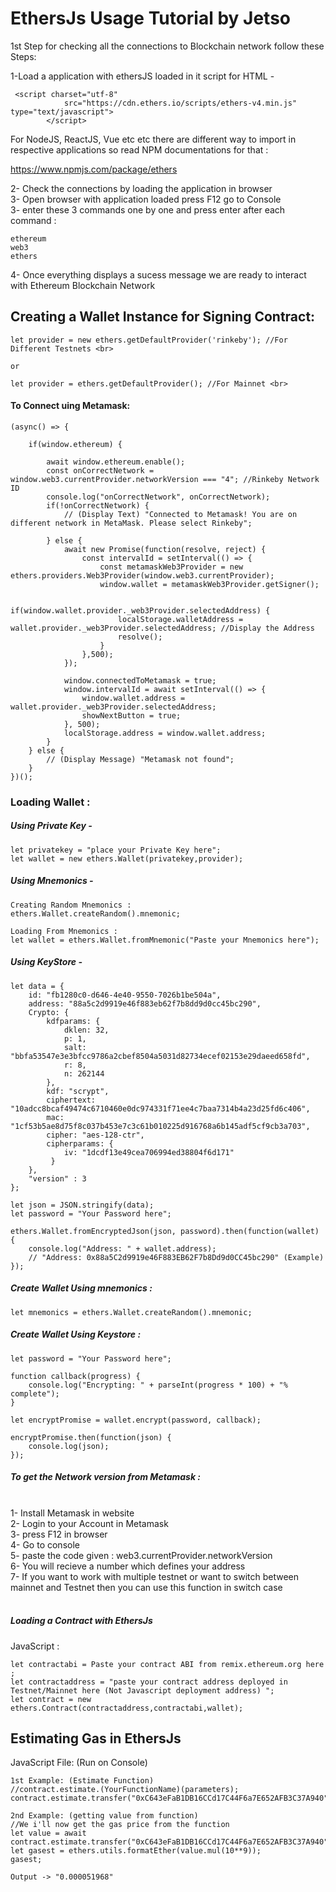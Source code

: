 # EthersJs Usage Tutorial by Jetso

1st Step for checking all the connections to Blockchain network follow these Steps:

1-Load a application with ethersJS loaded in it 
script for HTML - 
```
 <script charset="utf-8"
            src="https://cdn.ethers.io/scripts/ethers-v4.min.js" type="text/javascript">
        </script>
 ```
 For NodeJS, ReactJS, Vue etc etc there are different way to import in respective applications so read NPM documentations for that :
 
 https://www.npmjs.com/package/ethers
 
 
 2- Check the connections by loading the application in browser <br>
 3- Open browser with application loaded press F12 go to Console <br>
 3- enter these 3 commands one by one and press enter after each command : <br>
 ```
 ethereum 
 web3
 ethers
 ```
 4- Once everything displays a sucess message we are ready to interact with Ethereum Blockchain Network <br>

## Creating a Wallet Instance for Signing Contract:
```
let provider = new ethers.getDefaultProvider('rinkeby'); //For Different Testnets <br>

or

let provider = ethers.getDefaultProvider(); //For Mainnet <br>
```

#### To Connect uing Metamask:
    
    (async() => {

        if(window.ethereum) {

            await window.ethereum.enable();
            const onCorrectNetwork = window.web3.currentProvider.networkVersion === "4"; //Rinkeby Network ID
            console.log("onCorrectNetwork", onCorrectNetwork);
            if(!onCorrectNetwork) {
                // (Display Text) "Connected to Metamask! You are on different network in MetaMask. Please select Rinkeby";

            } else {
                await new Promise(function(resolve, reject) {
                    const intervalId = setInterval(() => {
                        const metamaskWeb3Provider = new ethers.providers.Web3Provider(window.web3.currentProvider);
                        window.wallet = metamaskWeb3Provider.getSigner();

                        if(window.wallet.provider._web3Provider.selectedAddress) {
                            localStorage.walletAddress = wallet.provider._web3Provider.selectedAddress; //Display the Address
                            resolve();
                        }
                    },500);           
                });
                
                window.connectedToMetamask = true;
                window.intervalId = await setInterval(() => {
                    window.wallet.address = wallet.provider._web3Provider.selectedAddress;
                    showNextButton = true;
                }, 500);
                localStorage.address = window.wallet.address;
            }
        } else {
            // (Display Message) "Metamask not found";
        }
    })();




### Loading Wallet :

##### Using Private Key - <br>
```
let privatekey = "place your Private Key here";
let wallet = new ethers.Wallet(privatekey,provider); 
```

##### Using Mnemonics - <br>
```
Creating Random Mnemonics :
ethers.Wallet.createRandom().mnemonic;

Loading From Mnemonics :
let wallet = ethers.Wallet.fromMnemonic("Paste your Mnemonics here");

```

##### Using KeyStore - <br>
```
let data = {
    id: "fb1280c0-d646-4e40-9550-7026b1be504a",
    address: "88a5c2d9919e46f883eb62f7b8dd9d0cc45bc290",
    Crypto: {
        kdfparams: {
            dklen: 32,
            p: 1,
            salt: "bbfa53547e3e3bfcc9786a2cbef8504a5031d82734ecef02153e29daeed658fd",
            r: 8,
            n: 262144
        },
        kdf: "scrypt",
        ciphertext: "10adcc8bcaf49474c6710460e0dc974331f71ee4c7baa7314b4a23d25fd6c406",
        mac: "1cf53b5ae8d75f8c037b453e7c3c61b010225d916768a6b145adf5cf9cb3a703",
        cipher: "aes-128-ctr",
        cipherparams: {
            iv: "1dcdf13e49cea706994ed38804f6d171"
         }
    },
    "version" : 3
};

let json = JSON.stringify(data);
let password = "Your Password here";

ethers.Wallet.fromEncryptedJson(json, password).then(function(wallet) {
    console.log("Address: " + wallet.address);
    // "Address: 0x88a5C2d9919e46F883EB62F7b8Dd9d0CC45bc290" (Example)
});
```


##### Create Wallet Using mnemonics : <br>
```
let mnemonics = ethers.Wallet.createRandom().mnemonic;

```

##### Create Wallet Using Keystore : <br>
```
let password = "Your Password here";

function callback(progress) {
    console.log("Encrypting: " + parseInt(progress * 100) + "% complete");
}

let encryptPromise = wallet.encrypt(password, callback);

encryptPromise.then(function(json) {
    console.log(json);
});
```

##### To get the Network version from Metamask : <br> <br>
1- Install Metamask in website  <br>
2- Login to your Account in Metamask <br>
3- press F12 in browser <br>
4- Go to console  <br>
5- paste the code given : web3.currentProvider.networkVersion <br>
6- You will recieve a number which defines your address <br>
7- If you want to work with multiple testnet or want to switch between mainnet and Testnet then you can use this function in switch case <br> <br>



##### Loading a Contract with EthersJs

JavaScript :

```
let contractabi = Paste your contract ABI from remix.ethereum.org here ;
let contractaddress = "paste your contract address deployed in Testnet/Mainnet here (Not Javascript deployment address) ";
let contract = new ethers.Contract(contractaddress,contractabi,wallet);
```

## Estimating Gas in EthersJs

JavaScript File: (Run on Console)<br>

```
1st Example: (Estimate Function)
//contract.estimate.(YourFunctionName)(parameters);
contract.estimate.transfer("0xC643eFaB1DB16CCd17C44F6a7E652AFB3C37A940",100000000000000000000); 

2nd Example: (getting value from function)
//We i'll now get the gas price from the function
let value = await contract.estimate.transfer("0xC643eFaB1DB16CCd17C44F6a7E652AFB3C37A940","100000000000000000000000000");
let gasest = ethers.utils.formatEther(value.mul(10**9)); 
gasest;

Output -> "0.000051968"

```

